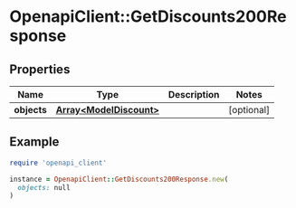 # OpenapiClient::GetDiscounts200Response

## Properties

| Name | Type | Description | Notes |
| ---- | ---- | ----------- | ----- |
| **objects** | [**Array&lt;ModelDiscount&gt;**](ModelDiscount.md) |  | [optional] |

## Example

```ruby
require 'openapi_client'

instance = OpenapiClient::GetDiscounts200Response.new(
  objects: null
)
```

